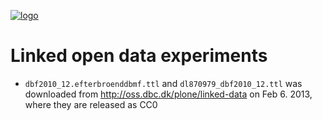 [![logo](https://ssl.solsort.com/github-solsort.png?lod-experiments)](https://ssl.solsort.com/github-solsort.html?qp)
# Linked open data experiments

- `dbf2010_12.efterbroenddbmf.ttl` and  `dl870979_dbf2010_12.ttl` was downloaded from http://oss.dbc.dk/plone/linked-data on Feb 6. 2013, where they are released as CC0
